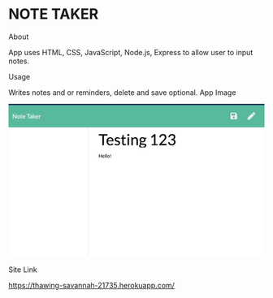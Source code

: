 # NOTE TAKER

About

App uses HTML, CSS, JavaScript, Node.js, Express to allow user to input notes. 



Usage

Writes notes and or reminders, delete and save optional.
App Image

<img src="https://github.com/triathao/Note-Taker/blob/main/public/assets/Screen%20Shot%202020-12-19%20at%206.42.36%20PM.png?raw=true" alt="">



Site Link

<a href="https://thawing-savannah-21735.herokuapp.com/">https://thawing-savannah-21735.herokuapp.com/</a>